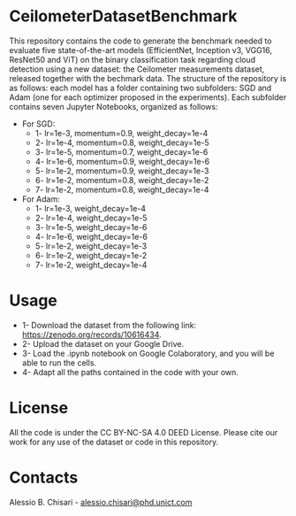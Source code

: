 # CeilometerDatasetBenchmark
This repository contains the code to generate the benchmark needed to evaluate five state-of-the-art models (EfficientNet, Inception v3, VGG16, ResNet50 and ViT) on the binary classification task regarding cloud detection using a new dataset: the Ceilometer measurements dataset, released together with the bechmark data. 
The structure of the repository is as follows: each model has a folder containing two subfolders: SGD and Adam (one for each optimizer proposed in the experiments).
Each subfolder contains seven Jupyter Notebooks, organized as follows:
  - For SGD:
      - 1- lr=1e-3, momentum=0.9, weight_decay=1e-4
      - 2- lr=1e-4, momentum=0.8, weight_decay=1e-5
      - 3- lr=1e-5, momentum=0.7, weight_decay=1e-6
      - 4- lr=1e-6, momentum=0.9, weight_decay=1e-6
      - 5- lr=1e-2, momentum=0.9, weight_decay=1e-3
      - 6- lr=1e-2, momentum=0.8, weight_decay=1e-2
      - 7- lr=1e-2, momentum=0.8, weight_decay=1e-4
  - For Adam:
      - 1- lr=1e-3, weight_decay=1e-4
      - 2- lr=1e-4, weight_decay=1e-5
      - 3- lr=1e-5, weight_decay=1e-6
      - 4- lr=1e-6, weight_decay=1e-6
      - 5- lr=1e-2, weight_decay=1e-3
      - 6- lr=1e-2, weight_decay=1e-2
      - 7- lr=1e-2, weight_decay=1e-4
# Usage
- 1- Download the dataset from the following link: https://zenodo.org/records/10616434.
- 2- Upload the dataset on your Google Drive.
- 3- Load the .ipynb notebook on Google Colaboratory, and you will be able to run the cells.
- 4- Adapt all the paths contained in the code with your own.
# License
All the code is under the CC BY-NC-SA 4.0 DEED License.
Please cite our work for any use of the dataset or code in this repository.
# Contacts
Alessio B. Chisari - alessio.chisari@phd.unict.com
